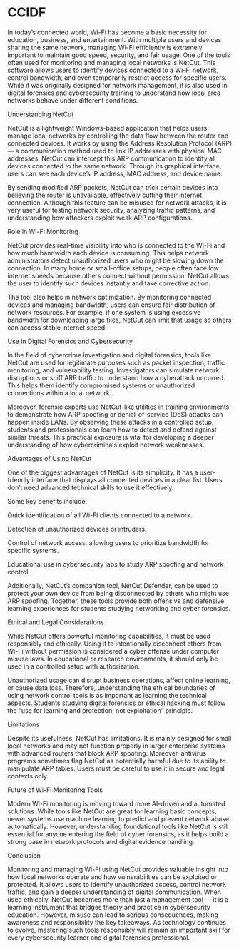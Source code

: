 # CCIDF
In today’s connected world, Wi-Fi has become a basic necessity for education, business, and entertainment. With multiple users and devices sharing the same network, managing Wi-Fi efficiently is extremely important to maintain good speed, security, and fair usage. One of the tools often used for monitoring and managing local networks is NetCut. This software allows users to identify devices connected to a Wi-Fi network, control bandwidth, and even temporarily restrict access for specific users. While it was originally designed for network management, it is also used in digital forensics and cybersecurity training to understand how local area networks behave under different conditions.

Understanding NetCut

NetCut is a lightweight Windows-based application that helps users manage local networks by controlling the data flow between the router and connected devices. It works by using the Address Resolution Protocol (ARP) — a communication method used to link IP addresses with physical MAC addresses. NetCut can intercept this ARP communication to identify all devices connected to the same network. Through its graphical interface, users can see each device’s IP address, MAC address, and device name.

By sending modified ARP packets, NetCut can trick certain devices into believing the router is unavailable, effectively cutting their internet connection. Although this feature can be misused for network attacks, it is very useful for testing network security, analyzing traffic patterns, and understanding how attackers exploit weak ARP configurations.

Role in Wi-Fi Monitoring

NetCut provides real-time visibility into who is connected to the Wi-Fi and how much bandwidth each device is consuming. This helps network administrators detect unauthorized users who might be slowing down the connection. In many home or small-office setups, people often face low internet speeds because others connect without permission. NetCut allows the user to identify such devices instantly and take corrective action.

The tool also helps in network optimization. By monitoring connected devices and managing bandwidth, users can ensure fair distribution of network resources. For example, if one system is using excessive bandwidth for downloading large files, NetCut can limit that usage so others can access stable internet speed.

Use in Digital Forensics and Cybersecurity

In the field of cybercrime investigation and digital forensics, tools like NetCut are used for legitimate purposes such as packet inspection, traffic monitoring, and vulnerability testing. Investigators can simulate network disruptions or sniff ARP traffic to understand how a cyberattack occurred. This helps them identify compromised systems or unauthorized connections within a local network.

Moreover, forensic experts use NetCut-like utilities in training environments to demonstrate how ARP spoofing or denial-of-service (DoS) attacks can happen inside LANs. By observing these attacks in a controlled setup, students and professionals can learn how to detect and defend against similar threats. This practical exposure is vital for developing a deeper understanding of how cybercriminals exploit network weaknesses.

Advantages of Using NetCut

One of the biggest advantages of NetCut is its simplicity. It has a user-friendly interface that displays all connected devices in a clear list. Users don’t need advanced technical skills to use it effectively.

Some key benefits include:

Quick identification of all Wi-Fi clients connected to a network.

Detection of unauthorized devices or intruders.

Control of network access, allowing users to prioritize bandwidth for specific systems.

Educational use in cybersecurity labs to study ARP spoofing and network control.

Additionally, NetCut’s companion tool, NetCut Defender, can be used to protect your own device from being disconnected by others who might use ARP spoofing. Together, these tools provide both offensive and defensive learning experiences for students studying networking and cyber forensics.

Ethical and Legal Considerations

While NetCut offers powerful monitoring capabilities, it must be used responsibly and ethically. Using it to intentionally disconnect others from Wi-Fi without permission is considered a cyber offense under computer misuse laws. In educational or research environments, it should only be used in a controlled setup with authorization.

Unauthorized usage can disrupt business operations, affect online learning, or cause data loss. Therefore, understanding the ethical boundaries of using network control tools is as important as learning the technical aspects. Students studying digital forensics or ethical hacking must follow the “use for learning and protection, not exploitation” principle.

Limitations

Despite its usefulness, NetCut has limitations. It is mainly designed for small local networks and may not function properly in larger enterprise systems with advanced routers that block ARP spoofing. Moreover, antivirus programs sometimes flag NetCut as potentially harmful due to its ability to manipulate ARP tables. Users must be careful to use it in secure and legal contexts only.

Future of Wi-Fi Monitoring Tools

Modern Wi-Fi monitoring is moving toward more AI-driven and automated solutions. While tools like NetCut are great for learning basic concepts, newer systems use machine learning to predict and prevent network abuse automatically. However, understanding foundational tools like NetCut is still essential for anyone entering the field of cyber forensics, as it helps build a strong base in network protocols and digital evidence handling.

Conclusion

Monitoring and managing Wi-Fi using NetCut provides valuable insight into how local networks operate and how vulnerabilities can be exploited or protected. It allows users to identify unauthorized access, control network traffic, and gain a deeper understanding of digital communication. When used ethically, NetCut becomes more than just a management tool — it is a learning instrument that bridges theory and practice in cybersecurity education. However, misuse can lead to serious consequences, making awareness and responsibility the key takeaways. As technology continues to evolve, mastering such tools responsibly will remain an important skill for every cybersecurity learner and digital forensics professional.
